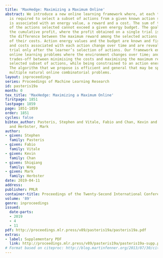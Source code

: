 ```yaml
---
title: 'MaxHedge: Maximizing a Maximum Online'
abstract: We introduce a new online learning framework where, at each trial, the learner
  is required to select a subset of actions from a given known action set. Each action
  is associated with an energy value, a reward and a cost. The sum of the energies
  of the actions selected cannot exceed a given energy budget. The goal is to maximise
  the cumulative profit, where the profit obtained on a single trial is defined as
  the difference between the maximum reward among the selected actions and the sum
  of their costs. Action energy values and the budget are known and fixed. All rewards
  and costs associated with each action change over time and are revealed at each
  trial only after the learner’s selection of actions. Our framework encompasses several
  online learning problems where the environment changes over time; and the solution
  trades-off between minimising the costs and maximising the maximum reward of the
  selected subset of actions, while being constrained to an action energy budget.
  The algorithm that we propose is efficient and general that may be specialised to
  multiple natural online combinatorial problems.
layout: inproceedings
series: Proceedings of Machine Learning Research
id: pasteris19a
month: 0
tex_title: 'MaxHedge: Maximizing a Maximum Online'
firstpage: 1851
lastpage: 1859
page: 1851-1859
order: 1851
cycles: false
bibtex_author: Pasteris, Stephen and Vitale, Fabio and Chan, Kevin and Wang, Shiqiang
  and Herbster, Mark
author:
- given: Stephen
  family: Pasteris
- given: Fabio
  family: Vitale
- given: Kevin
  family: Chan
- given: Shiqiang
  family: Wang
- given: Mark
  family: Herbster
date: 2019-04-11
address: 
publisher: PMLR
container-title: Proceedings of the Twenty-Second International Conference on Artificial Intelligence and Statistics
volume: '89'
genre: inproceedings
issued:
  date-parts:
  - 2019
  - 4
  - 11
pdf: http://proceedings.mlr.press/v89/pasteris19a/pasteris19a.pdf
extras:
- label: Supplementary PDF
  link: http://proceedings.mlr.press/v89/pasteris19a/pasteris19a-supp.pdf
# Format based on citeproc: http://blog.martinfenner.org/2013/07/30/citeproc-yaml-for-bibliographies/
---
```

